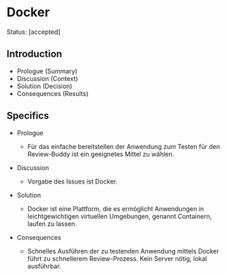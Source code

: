 # Docker

Status: [accepted]

## Introduction

- Prologue (Summary)
- Discussion (Context)
- Solution (Decision)
- Consequences (Results)

## Specifics

- Prologue

  - Für das einfache bereitstellen der Anwendung zum Testen für den Review-Buddy ist ein geeignetes Mittel zu wählen.

- Discussion

  - Vorgabe des Issues ist Docker.

- Solution
  - Docker ist eine Plattform, die es ermöglicht Anwendungen in leichtgewichtigen virtuellen Umgebungen, genannt Containern, laufen zu lassen.

- Consequences
  - Schnelles Ausführen der zu testenden Anwendung mittels Docker führt zu schnellerem Review-Prozess. Kein Server nötig, lokal ausführbar.
